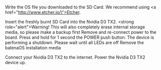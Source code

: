 Write the OS file you downloaded to the SD Card. We recommend using <a href=\"http://www.etcher.io/\">Etcher</a>.

Insert the freshly burnt SD Card into the Nvidia D3 TX2.
<strong role=\"alert\">Warning!</strong> This will also completely erase internal storage media, so please make a backup first
Remove and re-connect power to the board.
Press and hold for 1 second the POWER push button.
The device is performing a shutdown. Please wait until all LEDs are off
Remove the balenaOS installation media

Connect your Nvidia D3 TX2 to the internet. Power the Nvidia D3 TX2 device up.